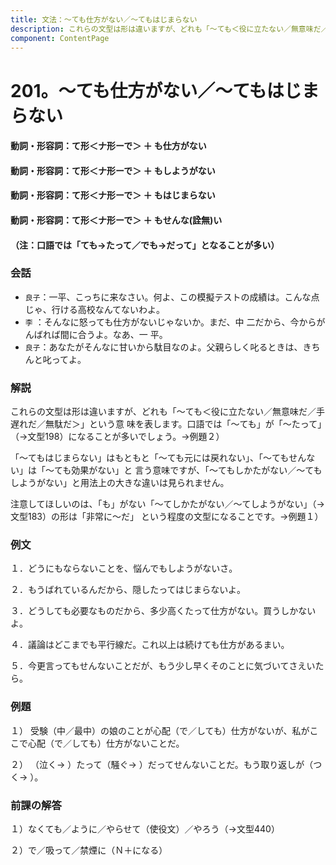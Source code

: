 ```yaml
---
title: 文法：～ても仕方がない／～てもはじまらない
description: これらの文型は形は違いますが、どれも「～ても＜役に立たない／無意味だ／手遅れだ／無駄だ＞」という意 味を表します。口語では「～ても」が「～たって」（→文型198）になることが多いでしょう。→例題２）
component: ContentPage
---
```



# 201。～ても仕方がない／～てもはじまらない
#### 動詞・形容詞：て形＜ナ形ーで＞ ＋ も仕方がない
#### 動詞・形容詞：て形＜ナ形ーで＞ ＋ もしようがない
#### 動詞・形容詞：て形＜ナ形ーで＞ ＋ もはじまらない
#### 動詞・形容詞：て形＜ナ形ーで＞ ＋ もせんな(詮無)い
#### （注：口語では「ても→たって／でも→だって」となることが多い）
### 会話
- `良子`：一平、こっちに来なさい。何よ、この模擬テストの成績は。こんな点じゃ、行ける高校なんてないわよ。
- `李` ：そんなに怒っても仕方がないじゃないか。まだ、中 二だから、今からがんばれば間に合うよ。なあ、一 平。
- `良子`：あなたがそんなに甘いから駄目なのよ。父親らしく叱るときは、きちんと叱ってよ。
### 解説
これらの文型は形は違いますが、どれも「～ても＜役に立たない／無意味だ／手遅れだ／無駄だ＞」という意 味を表します。口語では「～ても」が「～たって」（→文型198）になることが多いでしょう。→例題２）

「～てもはじまらない」はもともと「～ても元には戻れない」、「～てもせんない」は「～ても効果がない」と 言う意味ですが、「～てもしかたがない／～てもしようがない」と用法上の大きな違いは見られません。

注意してほしいのは、「も」がない「～てしかたがない／～てしようがない」（→文型183）の形は「非常に～だ」 という程度の文型になることです。→例題１）
### 例文
１．どうにもならないことを、悩んでもしようがないさ。

２．もうばれているんだから、隠したってはじまらないよ。

３．どうしても必要なものだから、多少高くたって仕方がない。買うしかないよ。

４．議論はどこまでも平行線だ。これ以上は続けても仕方があるまい。

５．今更言ってもせんないことだが、もう少し早くそのことに気づいてさえいたら。
### 例題
１） 受験（中／最中）の娘のことが心配（で／しても）仕方がないが、私がここで心配（で／しても）仕方がないことだ。      

２） （泣く→ ）たって（騒ぐ→ ）だってせんないことだ。もう取り返しが（つく→ ）。
### 前課の解答
１）なくても／ように／やらせて（使役文）／やろう（→文型440）

２）で／吸って／禁煙に（Ｎ＋になる）
